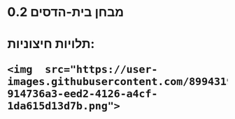 <h1> מבחן בית-הדסים 0.2<h1>
<p>תלויות חיצוניות:<p>
<picture>
  
    <img  src="https://user-images.githubusercontent.com/89943199/198345754-914736a3-eed2-4126-a4cf-1da615d13d7b.png">

<picture>




